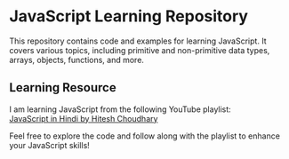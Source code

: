 # JavaScript Learning Repository

This repository contains code and examples for learning JavaScript. It covers various topics, including primitive and non-primitive data types, arrays, objects, functions, and more.

## Learning Resource

I am learning JavaScript from the following YouTube playlist:  
[JavaScript in Hindi by Hitesh Choudhary](https://www.youtube.com/playlist?list=PLu71SKxNbfoBuX3f4EOACle2y-tRC5Q37)

Feel free to explore the code and follow along with the playlist to enhance your JavaScript skills!

